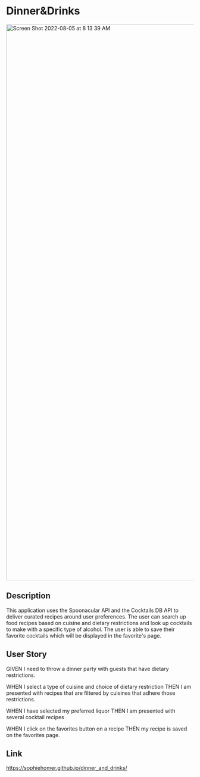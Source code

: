 # Dinner&Drinks
<img width="1493" alt="Screen Shot 2022-08-05 at 8 13 39 AM" src="https://user-images.githubusercontent.com/95515946/183107325-8c1c85cc-73b9-4873-a8da-df5549f2e6b3.png">


 ## Description
 This application uses the Spoonacular API and the Cocktails DB API to deliver curated recipes around user preferences. The user can search up food recipes based on cuisine and dietary restrictions and look up cocktails to make with a specific type of alcohol. The user is able to save their favorite cocktails which will be displayed in the favorite's page. 

 ## User Story
 GIVEN I need to throw a dinner party with guests that have dietary restrictions. 

WHEN I select a type of cuisine and choice of dietary restriction 
THEN I am presented with recipes that are filtered by cuisines that adhere those restrictions. 

WHEN I have selected my preferred liquor
THEN I am presented with several cocktail recipes

WHEN I click on the favorites button on a recipe
THEN my recipe is saved on the favorites page. 

## Link
https://sophiehomer.github.io/dinner_and_drinks/
